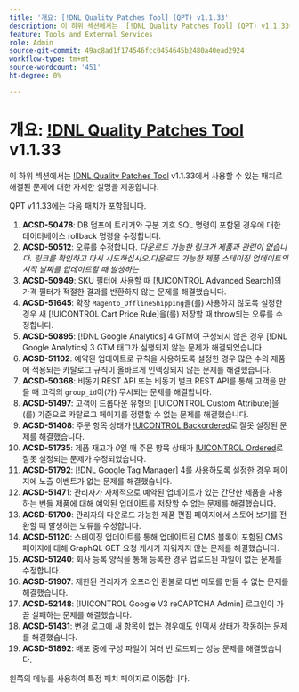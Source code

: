 ```yaml
---
title: '개요: [!DNL Quality Patches Tool] (QPT) v1.1.33'
description: 이 하위 섹션에서는  [!DNL Quality Patches Tool] (QPT) v1.1.33에서 사용할 수 있는 패치로 해결된 문제에 대한 자세한 설명을 제공합니다.
feature: Tools and External Services
role: Admin
source-git-commit: 49ac8ad1f174546fcc0454645b2480a40ead2924
workflow-type: tm+mt
source-wordcount: '451'
ht-degree: 0%

---
```


# 개요: [!DNL Quality Patches Tool](QPT) v1.1.33

이 하위 섹션에서는 [!DNL Quality Patches Tool](QPT) v1.1.33에서 사용할 수 있는 패치로 해결된 문제에 대한 자세한 설명을 제공합니다.

QPT v1.1.33에는 다음 패치가 포함됩니다.

1. **ACSD-50478**: DB 덤프에 트리거와 구분 기호 SQL 명령이 포함된 경우에 대한 데이터베이스 rollback 명령을 수정합니다.
1. **ACSD-50512**: 오류를 수정합니다. *다운로드 가능한 링크가 제품과 관련이 없습니다. 링크를 확인하고 다시 시도하십시오.다운로드 가능한 제품 스테이징 업데이트의 시작 날짜를 업데이트할 때 발생하는*
1. **ACSD-50949**: SKU 필터에 사용할 때 [!UICONTROL Advanced Search]의 가격 필터가 적절한 결과를 반환하지 않는 문제를 해결했습니다.
1. **ACSD-51645**: 확장 `Magento_OfflineShipping`을(를) 사용하지 않도록 설정한 경우 새 [!UICONTROL Cart Price Rule]을(를) 저장할 때 throw되는 오류를 수정합니다.
1. **ACSD-50895**: [!DNL Google Analytics] 4 GTM이 구성되지 않은 경우 [!DNL Google Analytics] 3 GTM 태그가 실행되지 않는 문제가 해결되었습니다.
1. **ACSD-51102**: 예약된 업데이트로 규칙을 사용하도록 설정한 경우 많은 수의 제품에 적용되는 카탈로그 규칙이 올바르게 인덱싱되지 않는 문제를 해결했습니다.
1. **ACSD-50368**: 비동기 REST API 또는 비동기 벌크 REST API를 통해 고객을 만들 때 고객의 `group_id`이(가) 무시되는 문제를 해결합니다.
1. **ACSD-51497**: 고객이 드롭다운 유형의 [!UICONTROL Custom Attribute]을(를) 기준으로 카탈로그 페이지를 정렬할 수 없는 문제를 해결했습니다.
1. **ACSD-51408**: 주문 항목 상태가 [!UICONTROL Backordered](으)로 잘못 설정된 문제를 해결했습니다.
1. **ACSD-51735**: 제품 재고가 *0*&#x200B;일 때 주문 항목 상태가 [!UICONTROL Ordered](으)로 잘못 설정되는 문제가 수정되었습니다.
1. **ACSD-51792**: [!DNL Google Tag Manager] 4를 사용하도록 설정한 경우 페이지에 노출 이벤트가 없는 문제를 해결했습니다.
1. **ACSD-51471**: 관리자가 자체적으로 예약된 업데이트가 있는 간단한 제품을 사용하는 번들 제품에 대해 예약된 업데이트를 저장할 수 없는 문제를 해결했습니다.
1. **ACSD-51700**: 관리자의 다운로드 가능한 제품 편집 페이지에서 스토어 보기를 전환할 때 발생하는 오류를 수정합니다.
1. **ACSD-51120**: 스테이징 업데이트를 통해 업데이트된 CMS 블록이 포함된 CMS 페이지에 대해 GraphQL GET 요청 캐시가 지워지지 않는 문제를 해결했습니다.
1. **ACSD-51240**: 회사 등록 양식을 통해 등록한 경우 업로드된 파일이 없는 문제를 수정합니다.
1. **ACSD-51907**: 제한된 관리자가 오프라인 환불로 대변 메모를 만들 수 없는 문제를 해결했습니다.
1. **ACSD-52148**: [!UICONTROL Google V3 reCAPTCHA Admin] 로그인이 가끔 실패하는 문제를 해결했습니다.
1. **ACSD-51431**: 변경 로그에 새 항목이 없는 경우에도 인덱서 상태가 작동하는 문제를 해결했습니다.
1. **ACSD-51892**: 배포 중에 구성 파일이 여러 번 로드되는 성능 문제를 해결했습니다.

왼쪽의 메뉴를 사용하여 특정 패치 페이지로 이동합니다.

